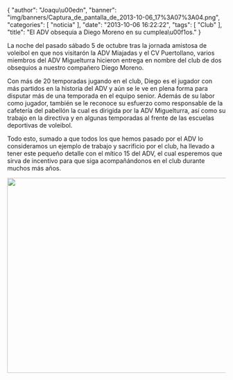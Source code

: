 {
  "author": "Joaqu\u00edn", 
  "banner": "img/banners/Captura_de_pantalla_de_2013-10-06_17%3A07%3A04.png", 
  "categories": [
    "noticia"
  ], 
  "date": "2013-10-06 16:22:22", 
  "tags": [
    "Club"
  ], 
  "title": "El ADV obsequia a Diego Moreno en su cumplea\u00f1os."
}

La noche del pasado sábado 5 de octubre tras la jornada amistosa de voleibol en que nos visitarón la ADV Miajadas y el CV Puertollano, varios miembros del ADV Miguelturra hicieron entrega en nombre del club de dos obsequios a nuestro compañero Diego Moreno.

Con más de 20 temporadas jugando en el club, Diego es el jugador con más partidos en la historia del ADV y aún se le ve en plena forma para disputar más de una temporada en el equipo senior. Además de su labor como jugador, también se le reconoce su esfuerzo como responsable de la cafetería del pabellón la cual es dirigida por la ADV Miguelturra, así como su trabajo en la directiva y en algunas temporadas al frente de las escuelas deportivas de voleibol. 

Todo esto, sumado a que todos los que hemos pasado por el ADV lo consideramos un ejemplo de trabajo y sacrificio por el club, ha llevado a tener este pequeño detalle con el mítico 15 del ADV, el cual esperemos que sirva de incentivo para que siga acompañándonos en el club durante muchos más años.

<center>
<img src="http://www.advmiguelturra.org/drupal/sites/default/files/Captura%20de%20pantalla%20de%202013-10-06%2017%3A07%3A04.png" height="450" width="600"/> </center>



